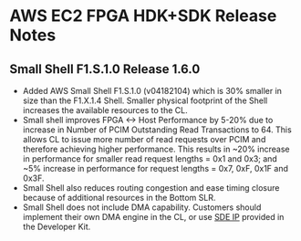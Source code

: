 # AWS EC2 FPGA HDK+SDK Release Notes

## Small Shell F1.S.1.0 Release 1.6.0
* Added AWS Small Shell F1.S.1.0 (v04182104) which is 30% smaller in size than the F1.X.1.4 Shell. Smaller physical footprint of the Shell increases the available resources to the CL.
* Small shell improves FPGA <-> Host Performance by 5-20% due to increase in Number of PCIM Outstanding Read Transactions to 64. This allows CL to issue more number of read requests over PCIM and therefore achieving higher performance. This results in ~20% increase in performance for smaller read request lengths = 0x1 and 0x3; and ~5% increase in performance for request lengths = 0x7, 0xF, 0x1F and 0x3F.
* Small Shell also reduces routing congestion and ease timing closure because of additional resources in the Bottom SLR.
* Small Shell does not include DMA capability. Customers should implement their own DMA engine in the CL, or use [SDE IP](sdk/apps/virtual-ethernet/doc/SDE_HW_Guide.md) provided in the Developer Kit.


